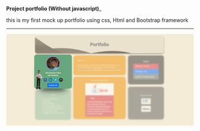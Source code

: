 
**Project portfolio (Without javascript)**_
      
  this is my first mock up portfolio using css, Html and Bootstrap framework

---
![Alt text](image-1.png)

